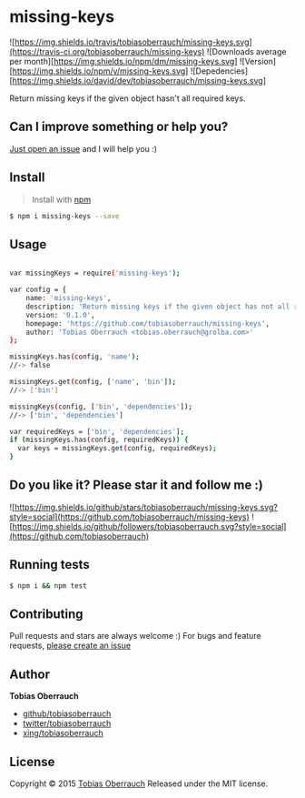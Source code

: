 # missing-keys
![https://img.shields.io/travis/tobiasoberrauch/missing-keys.svg](https://travis-ci.org/tobiasoberrauch/missing-keys)
![Downloads average per month][https://img.shields.io/npm/dm/missing-keys.svg]
![Version][https://img.shields.io/npm/v/missing-keys.svg]
![Depedencies][https://img.shields.io/david/dev/tobiasoberrauch/missing-keys.svg]


Return missing keys if the given object hasn't all required keys.

## Can I improve something or help you?
[Just open an issue](https://github.com/tobiasoberrauch/missing-keys/issues/new) and I will help you :)

## Install

> Install with [npm](https://www.npmjs.com/)

```sh
$ npm i missing-keys --save
```

## Usage

```sh

var missingKeys = require('missing-keys');

var config = {
    name: 'missing-keys',
    description: 'Return missing keys if the given object has not all required keys.',
    version: '0.1.0',
    homepage: 'https://github.com/tobiasoberrauch/missing-keys',
    author: 'Tobias Oberrauch <tobias.oberrauch@grolba.com>'
};

missingKeys.has(config, 'name');
//-> false

missingKeys.get(config, ['name', 'bin']);
//-> ['bin']

missingKeys(config, ['bin', 'dependencies']);
//-> ['bin', 'dependencies']

var requiredKeys = ['bin', 'dependencies'];
if (missingKeys.has(config, requiredKeys)) {
  var keys = missingKeys.get(config, requiredKeys);
}

```

## Do you like it? Please star it and follow me :)
![https://img.shields.io/github/stars/tobiasoberrauch/missing-keys.svg?style=social](https://github.com/tobiasoberrauch/missing-keys)
![https://img.shields.io/github/followers/tobiasoberrauch.svg?style=social](https://github.com/tobiasoberrauch)


## Running tests

```sh
$ npm i && npm test
```

## Contributing

Pull requests and stars are always welcome :)
For bugs and feature requests, [please create an issue](https://github.com/tobiasoberrauch/missing-keys/issues/new)

## Author

**Tobias Oberrauch**

+ [github/tobiasoberrauch](https://github.com/tobiasoberrauch)
+ [twitter/tobiasoberrauch](http://twitter.com/tobiasoberrauch)
+ [xing/tobiasoberrauch](http://xing.com/profile/Tobias_Oberrauch)

## License

Copyright © 2015 [Tobias Oberrauch](https://github.com/tobiasoberrauch)
Released under the MIT license.